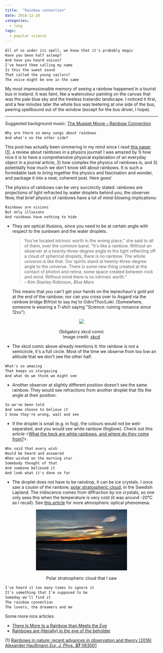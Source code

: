 ```yaml
---
title:  "Rainbow connection"
date: 2018-12-20
categories: 
  - long
tags:
  - popular science
---
```


```
All of us under its spell, we know that it's probably magic  
Have you been half asleep?  
And have you heard voices?  
I've heard them calling my name  
Is this the sweet sound  
That called the young sailors?  
The voice might be one in the same 
```
 
My most impressionable memory of seeing a rainbow happened in a tourist bus in Iceland. It was faint, like a watercolour painting on the canvas that was the pale blue sky and the treeless Icelandic landscape. I noticed it first, and a few minutes later the whole bus was teetering at one side of the bus, peering spellbound out of the window (except for the bus driver, I hope).

---

Suggested background music: [The Muppet Movie – Rainbow Connection ](https://www.youtube.com/watch?v=fEnC5gwNAN0M)

```
Why are there so many songs about rainbows  
And what's on the other side?
```

This post has actually been simmering in my mind since I read [this paper](http://iopscience.iop.org/article/10.1088/0143-0807/37/6/063001/meta;jsessionid=7261FC35F9C0F500C705DA4198BDADAA.c1.iopscience.cld.iop.org) [[1](#ref1)], a review about rainbows in a physics journal! I was amazed by 1) how nice it is to have a comprehensive physical explanation of an everyday object in a journal article, 2) how complex the physics of rainbows is, and 3) potentially how much we don't know still about rainbows. It is such a formidable task to bring together the physics and fascination and wonder, and package it into a neat, coherent post. Here goes! 

The physics of rainbows can be very succinctly stated: rainbows are projections of light refracted by water droplets behind you, the observer. Now, that brief physics of rainbows have a lot of mind-blowing implications:

```
Rainbows are visions  
But only illusions  
And rainbows have nothing to hide  
```

-   They _are_ optical illusions, since you need to be at certain angle with respect to the sunbeam and the water droplets. 
    
    >You've located intrinsic worth in the wrong place," she said to all of them, over the common band. "It's like a rainbow. Without an observer at a twenty-three-degree angle to the light reflecting off a cloud of spherical droplets, there is no rainbow. The whole universe is like that. Our spirits stand at twenty-three-degree angle to the universe. There is some new thing created at the contact of photon and retina, some space created between rock and mind. Without mind there is no intrinsic worth."  
– Kim Stanley Robinson, _Blue Mars_

    This means that you can't get your hands on the leprechaun's gold pot at the end of the rainbow; nor can you cross over to Asgard via the rainbow bridge Bifröst to say _hej_ to Odin/Thor/Loki. (Somewhere, someone is wearing a T-shirt saying "Science: ruining romance since 12xx").

<p align="center">
  <img src="https://imgs.xkcd.com/comics/the_end_of_the_rainbow.png" height="200px"/>
</p>
<p align="center">
Obligatory xkcd comic<br>Image credit: <a href="https://xkcd.com/1944/">xkcd</a>
</p>

- The xkcd comic above already mentions it: the rainbow is not a semicircle, it's a full circle. Most of the time we observe from too low an altitude that we don't see the other half. 

```
What's so amazing  
That keeps us stargazing  
And what do we think we might see
```

- Another observer at slightly different position doesn't see the same rainbow. They would see refractions from another droplet that fits the angle at their position.

```
So we've been told  
And some choose to believe it  
I know they're wrong, wait and see  
```

- If the droplet is small (e.g. in fog), the colours would not be well-separated, and you would see white rainbow (fogbow).
  Check out this article <[What the heck are white rainbows, and where do they come from?](https://www.popsci.com/where-do-white-rainbows-come-from)>.

```
Who said that every wish  
Would be heard and answered  
When wished on the morning star  
Somebody thought of that  
And someone believed it  
And look what it's done so far  
```

- The droplet does not have to be raindrop, it can be ice crystals. I once saw a cousin of the rainbow, [polar stratospheric cloud](https://en.wikipedia.org/wiki/Polar_stratospheric_cloud), in the Swedish Lapland. The iridiscence comes from diffraction by ice crystals, so one only sees this when the temperature is very cold (it was around -20°C as I recall). See [this article](https://blog.metservice.com/atmospheric-optics) for more atmospheric optical phenomena.

<p align="center">
  <img src="/images/psc.jpg" height="200px"/>
</p>
<p align="center">
Polar stratospheric cloud that I saw
</p>

```
I've heard it too many times to ignore it  
It's something that I'm supposed to be  
Someday we'll find it  
The rainbow connection  
The lovers, the dreamers and me  
```

Some more nice articles:
- [There Is More to a Rainbow than Meets the Eye](https://medium.com/the-philipendium/there-is-more-to-a-rainbow-than-meets-the-eye-2a3e1a1c82d0)
- [Rainbows are (literally) in the eye of the beholder](https://www.popsci.com/why-rainbows-look-like)

<a id="ref1"></a>
[1] [Rainbows in nature: recent advances in observation and theory (2016) Alexander Haußmann _Eur. J. Phys._ **37** 063001](http://iopscience.iop.org/article/10.1088/0143-0807/37/6/063001/meta;jsessionid=7261FC35F9C0F500C705DA4198BDADAA.c1.iopscience.cld.iop.org)

